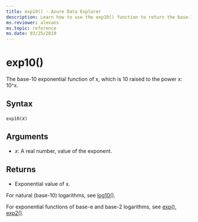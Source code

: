 ```yaml
---
title: exp10() - Azure Data Explorer
description: Learn how to use the exp10() function to return the base-10 exponential value of x.
ms.reviewer: alexans
ms.topic: reference
ms.date: 03/25/2019
---
```

# exp10()

The base-10 exponential function of x, which is 10 raised to the power x: 10^x.  

## Syntax

`exp10(`*x*`)`

## Arguments

* *x*: A real number, value of the exponent.

## Returns

* Exponential value of x.

For natural (base-10) logarithms, see [log10()](log10-function.md).

For exponential functions of base-e and base-2 logarithms, see [exp()](exp-function.md), [exp2()](exp2-function.md).
